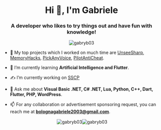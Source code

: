 <h1 align="center">Hi 👋, I'm Gabriele</h1>
<h3 align="center">A developer who likes to try things out and have fun with knowledge!</h3>

<p align="center"> <img src="https://komarev.com/ghpvc/?username=gabryb03&label=Views&color=fb8c00&style=flat-square" alt="gabryb03" /> </p>

- 🔭 My top projects which I worked on much time are [UnseeSharp](https://github.com/GabryB03/UnseeSharp/), [MemoryHacks](https://github.com/GabryB03/MemoryHacks/), [PickAnyVoice](https://github.com/GabryB03/PickAnyVoice/), [PilotAntiCheat](https://github.com/GabryB03/PilotAntiCheat/).

- 🌱 I’m currently learning **Artificial Intelligence and Flutter**.

- ✍️ I’m currently working on [SSCP](https://github.com/GabryB03/SSCP/)

- 💬 Ask me about **Visual Basic .NET, C# .NET, Lua, Python, C++, Dart, Flutter, PHP, WordPress**.

- 📫 For any collaboration or advertisement sponsoring request, you can reach me at **bolognagabriele2003@gmail.com**.

<p align="center">&nbsp;<img align="center" src="https://github-readme-stats.vercel.app/api?username=gabryb03&show_icons=true&theme=dracula&title_color=fb8c00&text_color=000000&bg_color=ffffff&locale=en" alt="gabryb03" /><img align="center" src="https://github-readme-streak-stats.herokuapp.com/?user=gabryb03&theme=default" alt="gabryb03" /></p>
